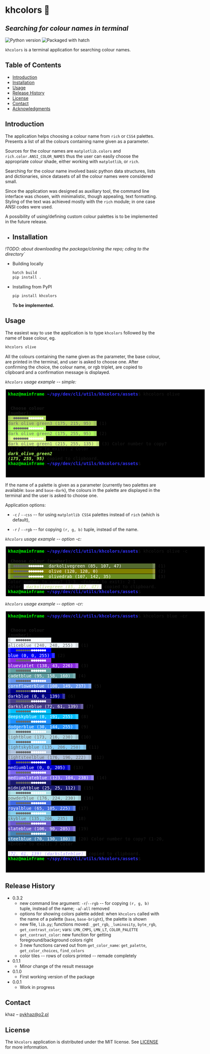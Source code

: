 [//]: <> (pandoc README.md -f markdown -t html5 -s -o README.html)

# khcolors 🎨
## *Searching for colour names in terminal*

![Python version](https://img.shields.io/badge/Python-3.10-blue)
![Packaged with hatch](https://img.shields.io/badge/Packaged%20with-hatch-60c7a8)

`khcolors` is a terminal application for searching colour names.

<!-- [![NPM Version][npm-image]][npm-url]
[![Build Status][travis-image]][travis-url]
[![Downloads Stats][npm-downloads]][npm-url] -->

## Table of Contents

- [Introduction](#introduction)
- [Installation](#installation)
- [Usage](#usage)
- [Release History](#release-history)
- [License](#license)
- [Contact](#contact)
- [Acknowledgments](#acknowledgments)

## Introduction

<!-- One to two paragraph statement about your product and what it does. -->
The application helps choosing a colour name from `rich` or `CSS4` palettes. Presents a list of all the colours containing name given as a parameter.

Sources for the colour names are `matplotlib.colors` and `rich.color.ANSI_COLOR_NAMES` thus the user can easily choose the appropriate colour shade, either working with `matplotlib`, or `rich`.

Searching for the colour name involved basic python data structures, lists and dictionaries, since datasets of all the colour names were considered small.

Since the application was designed as auxiliary tool, the command line interface was chosen, with minimalistic, though appealing, text formatting. Styling of the text was achieved mostly with the `rich` module; in one case ANSI codes were used.

A possibility of using/defining custom colour palettes is to be implemented in the future release.

- ## Installation

*!TODO: about downloading the package/cloning the repo; cding to the directory`*

- Building locally

    ```bash
    hatch build
    pip install .
    ```

- Installing from PyPI

    ```bash
    pip install khcolors
    ```

    **To be implemented.**


## Usage

The easiest way to use the application is to type `khcolors` followed by the name of base colour, eg.

```bash
khcolors olive
```

All the colours containing the name given as the parameter, the base colour, are printed in the terminal, and user is asked to choose one. After confirming the choice, the colour name, or rgb triplet, are copied to clipboard and a confirmation message is displayed.

*`khcolors` usage example -- simple:*

<style>
    pre.example {
        background-color: black;
        padding: 0.5em;
        width: 45em;
        border: 2px solid white;
    }
    body {
        background-color: none;
    }
    div.container {
        width: 100%;
    }
    @keyframes blink {
        50% {
        opacity: 0.0;
        }
    }
    .blink {
      animation: blink 1s step-start 0s infinite;
    }
</style>
<div class="container">
<pre class="example">
<span style="font-weight:bold;color:lime;">khaz@mainframe</span>:<span style="font-weight:bold;color:#3333FF;">~/spy/dev/cli/utils/khcolors/assets</span>$ khcolors olive
<span style="font-weight:bold;"> Choose colour </span><span style="font-weight:bold;">(</span><span style="font-weight:bold;">number</span><span style="font-weight:bold;">)</span><span style="font-weight:bold;">:</span>
<span style="color:dimgray;background-color:#afd75f;">░</span><span style="color:white;background-color:#afd75f;"> </span><span style="font-weight:bold;color:dimgray;background-color:#afd75f;">⏺⏺⏺⏺⏺⏺⏺</span><span style="font-weight:bold;color:white;background-color:#afd75f;">⏺⏺⏺⏺⏺⏺⏺</span><span style="color:white;background-color:#afd75f;"> </span><span style="color:dimgray;background-color:#afd75f;"> dark_olive_green3 (175, 215, 95)        ░</span> (1) 
<span style="color:dimgray;background-color:#afff5f;">░</span><span style="color:white;background-color:#afff5f;"> </span><span style="font-weight:bold;color:dimgray;background-color:#afff5f;">⏺⏺⏺⏺⏺⏺⏺</span><span style="font-weight:bold;color:white;background-color:#afff5f;">⏺⏺⏺⏺⏺⏺⏺</span><span style="color:white;background-color:#afff5f;"> </span><span style="color:dimgray;background-color:#afff5f;"> dark_olive_green2 (175, 255, 95)        ░</span> (2) 
<span style="color:dimgray;background-color:#d7ff87;">░</span><span style="color:white;background-color:#d7ff87;"> </span><span style="font-weight:bold;color:dimgray;background-color:#d7ff87;">⏺⏺⏺⏺⏺⏺⏺</span><span style="font-weight:bold;color:white;background-color:#d7ff87;">⏺⏺⏺⏺⏺⏺⏺</span><span style="color:white;background-color:#d7ff87;"> </span><span style="color:dimgray;background-color:#d7ff87;"> dark_olive_green1 (215, 255, 135)       ░</span> (3) 
Color number to copy? (1-3, &lt;Enter&gt; to exit): 2
Color <span style="font-weight:bold;font-style:italic;color:#afff5f;background-color:black;">dark_olive_green2 (175, 255, 95)</span> copied to clipboard.
<span style="font-weight:bold;color:lime;">khaz@mainframe</span>:<span style="font-weight:bold;color:#3333FF;">~/spy/dev/cli/utils/khcolors/assets</span>$ <span class="blink">&#x2581;</span>
</pre>
</div>

If the name of a palette is given as a parameter (currently two palettes are available: `base` and `base-dark`), the colours in the palette are displayed in the terminal and the user is asked to choose one.

Application options:

- `-c` / `--css` -- for using `matplotlib CSS4` palettes instead of `rich` (which is default),

- `-r` / `--rgb` -- for copying `(r, g, b)` tuple, instead of the name.

*`khcolors` usage example -- option -c:*

<pre class="example">
<span style="font-weight:bold;color:lime;">khaz@mainframe</span>:<span style="font-weight:bold;color:#3333FF;">~/spy/dev/cli/utils/khcolors/assets</span>$ khcolors olive -c
<span style="font-weight:bold;"> Choose colour </span><span style="font-weight:bold;">(</span><span style="font-weight:bold;">number</span><span style="font-weight:bold;">)</span><span style="font-weight:bold;">:</span>
<span style="color:white;background-color:#556b2f;">░</span><span style="color:white;background-color:#556b2f;"> </span><span style="font-weight:bold;color:dimgray;background-color:#556b2f;">⏺⏺⏺⏺⏺⏺⏺</span><span style="font-weight:bold;color:white;background-color:#556b2f;">⏺⏺⏺⏺⏺⏺⏺</span><span style="color:white;background-color:#556b2f;"> </span><span style="color:white;background-color:#556b2f;"> darkolivegreen (85, 107, 47)            ░</span> (1) 
<span style="color:white;background-color:#808000;">░</span><span style="color:white;background-color:#808000;"> </span><span style="font-weight:bold;color:dimgray;background-color:#808000;">⏺⏺⏺⏺⏺⏺⏺</span><span style="font-weight:bold;color:white;background-color:#808000;">⏺⏺⏺⏺⏺⏺⏺</span><span style="color:white;background-color:#808000;"> </span><span style="color:white;background-color:#808000;"> olive (128, 128, 0)                     ░</span> (2) 
<span style="color:white;background-color:#6b8e23;">░</span><span style="color:white;background-color:#6b8e23;"> </span><span style="font-weight:bold;color:dimgray;background-color:#6b8e23;">⏺⏺⏺⏺⏺⏺⏺</span><span style="font-weight:bold;color:white;background-color:#6b8e23;">⏺⏺⏺⏺⏺⏺⏺</span><span style="color:white;background-color:#6b8e23;"> </span><span style="color:white;background-color:#6b8e23;"> olivedrab (107, 142, 35)                ░</span> (3) 
Color number to copy? (1-3, &lt;Enter&gt; to exit): 2 1
Color <span style="font-weight:bold;font-style:italic;filter: contrast(70%) brightness(190%);color:#556b2f;background-color:white;"> darkolivegreen (85, 107, 47) </span> copied to clipboard.
<span style="font-weight:bold;color:lime;">khaz@mainframe</span>:<span style="font-weight:bold;color:#3333FF;">~/spy/dev/cli/utils/khcolors/assets</span>$ <span class="blink">&#x2581;</span>
</pre>
</div>

*`khcolors` usage example -- option -cr:*

<div class="container">
<pre class="example">
<span style="font-weight:bold;color:lime;">khaz@mainframe</span>:<span style="font-weight:bold;color:#3333FF;">~/spy/dev/cli/utils/khcolors/assets</span>$ khcolors blue -cr
<span style="font-weight:bold;"> Choose colour </span><span style="font-weight:bold;">(</span><span style="font-weight:bold;">number</span><span style="font-weight:bold;">)</span><span style="font-weight:bold;">:</span>
<span style="color:dimgray;background-color:#f0f8ff;">░</span><span style="color:white;background-color:#f0f8ff;">  </span><span style="font-weight:bold;color:dimgray;background-color:#f0f8ff;">⏺⏺⏺⏺⏺⏺⏺</span><span style="font-weight:bold;color:white;background-color:#f0f8ff;">⏺⏺⏺⏺⏺⏺⏺</span><span style="color:white;background-color:#f0f8ff;">  </span><span style="color:dimgray;background-color:#f0f8ff;"> aliceblue (240, 248, 255)               ░</span> (1) 
<span style="color:white;background-color:#0000ff;">░</span><span style="color:white;background-color:#0000ff;">  </span><span style="font-weight:bold;color:dimgray;background-color:#0000ff;">⏺⏺⏺⏺⏺⏺⏺</span><span style="font-weight:bold;color:white;background-color:#0000ff;">⏺⏺⏺⏺⏺⏺⏺</span><span style="color:white;background-color:#0000ff;">  </span><span style="color:white;background-color:#0000ff;"> blue (0, 0, 255)                        ░</span> (2) 
<span style="color:white;background-color:#8a2be2;">░</span><span style="color:white;background-color:#8a2be2;">  </span><span style="font-weight:bold;color:dimgray;background-color:#8a2be2;">⏺⏺⏺⏺⏺⏺⏺</span><span style="font-weight:bold;color:white;background-color:#8a2be2;">⏺⏺⏺⏺⏺⏺⏺</span><span style="color:white;background-color:#8a2be2;">  </span><span style="color:white;background-color:#8a2be2;"> blueviolet (138, 43, 226)               ░</span> (3) 
<span style="color:white;background-color:#5f9ea0;">░</span><span style="color:white;background-color:#5f9ea0;">  </span><span style="font-weight:bold;color:dimgray;background-color:#5f9ea0;">⏺⏺⏺⏺⏺⏺⏺</span><span style="font-weight:bold;color:white;background-color:#5f9ea0;">⏺⏺⏺⏺⏺⏺⏺</span><span style="color:white;background-color:#5f9ea0;">  </span><span style="color:white;background-color:#5f9ea0;"> cadetblue (95, 158, 160)                ░</span> (4) 
<span style="color:white;background-color:#6495ed;">░</span><span style="color:white;background-color:#6495ed;">  </span><span style="font-weight:bold;color:dimgray;background-color:#6495ed;">⏺⏺⏺⏺⏺⏺⏺</span><span style="font-weight:bold;color:white;background-color:#6495ed;">⏺⏺⏺⏺⏺⏺⏺</span><span style="color:white;background-color:#6495ed;">  </span><span style="color:white;background-color:#6495ed;"> cornflowerblue (100, 149, 237)          ░</span> (5) 
<span style="color:white;background-color:#00008b;">░</span><span style="color:white;background-color:#00008b;">  </span><span style="font-weight:bold;color:dimgray;background-color:#00008b;">⏺⏺⏺⏺⏺⏺⏺</span><span style="font-weight:bold;color:white;background-color:#00008b;">⏺⏺⏺⏺⏺⏺⏺</span><span style="color:white;background-color:#00008b;">  </span><span style="color:white;background-color:#00008b;"> darkblue (0, 0, 139)                    ░</span> (6) 
<span style="color:white;background-color:#483d8b;">░</span><span style="color:white;background-color:#483d8b;">  </span><span style="font-weight:bold;color:dimgray;background-color:#483d8b;">⏺⏺⏺⏺⏺⏺⏺</span><span style="font-weight:bold;color:white;background-color:#483d8b;">⏺⏺⏺⏺⏺⏺⏺</span><span style="color:white;background-color:#483d8b;">  </span><span style="color:white;background-color:#483d8b;"> darkslateblue (72, 61, 139)             ░</span> (7) 
<span style="color:white;background-color:#00bfff;">░</span><span style="color:white;background-color:#00bfff;">  </span><span style="font-weight:bold;color:dimgray;background-color:#00bfff;">⏺⏺⏺⏺⏺⏺⏺</span><span style="font-weight:bold;color:white;background-color:#00bfff;">⏺⏺⏺⏺⏺⏺⏺</span><span style="color:white;background-color:#00bfff;">  </span><span style="color:white;background-color:#00bfff;"> deepskyblue (0, 191, 255)               ░</span> (8) 
<span style="color:white;background-color:#1e90ff;">░</span><span style="color:white;background-color:#1e90ff;">  </span><span style="font-weight:bold;color:dimgray;background-color:#1e90ff;">⏺⏺⏺⏺⏺⏺⏺</span><span style="font-weight:bold;color:white;background-color:#1e90ff;">⏺⏺⏺⏺⏺⏺⏺</span><span style="color:white;background-color:#1e90ff;">  </span><span style="color:white;background-color:#1e90ff;"> dodgerblue (30, 144, 255)               ░</span> (9) 
<span style="color:dimgray;background-color:#add8e6;">░</span><span style="color:white;background-color:#add8e6;">  </span><span style="font-weight:bold;color:dimgray;background-color:#add8e6;">⏺⏺⏺⏺⏺⏺⏺</span><span style="font-weight:bold;color:white;background-color:#add8e6;">⏺⏺⏺⏺⏺⏺⏺</span><span style="color:white;background-color:#add8e6;">  </span><span style="color:dimgray;background-color:#add8e6;"> lightblue (173, 216, 230)               ░</span> (10) 
<span style="color:dimgray;background-color:#87cefa;">░</span><span style="color:white;background-color:#87cefa;">  </span><span style="font-weight:bold;color:dimgray;background-color:#87cefa;">⏺⏺⏺⏺⏺⏺⏺</span><span style="font-weight:bold;color:white;background-color:#87cefa;">⏺⏺⏺⏺⏺⏺⏺</span><span style="color:white;background-color:#87cefa;">  </span><span style="color:dimgray;background-color:#87cefa;"> lightskyblue (135, 206, 250)            ░</span> (11) 
<span style="color:dimgray;background-color:#b0c4de;">░</span><span style="color:white;background-color:#b0c4de;">  </span><span style="font-weight:bold;color:dimgray;background-color:#b0c4de;">⏺⏺⏺⏺⏺⏺⏺</span><span style="font-weight:bold;color:white;background-color:#b0c4de;">⏺⏺⏺⏺⏺⏺⏺</span><span style="color:white;background-color:#b0c4de;">  </span><span style="color:dimgray;background-color:#b0c4de;"> lightsteelblue (176, 196, 222)          ░</span> (12) 
<span style="color:white;background-color:#0000cd;">░</span><span style="color:white;background-color:#0000cd;">  </span><span style="font-weight:bold;color:dimgray;background-color:#0000cd;">⏺⏺⏺⏺⏺⏺⏺</span><span style="font-weight:bold;color:white;background-color:#0000cd;">⏺⏺⏺⏺⏺⏺⏺</span><span style="color:white;background-color:#0000cd;">  </span><span style="color:white;background-color:#0000cd;"> mediumblue (0, 0, 205)                  ░</span> (13) 
<span style="color:white;background-color:#7b68ee;">░</span><span style="color:white;background-color:#7b68ee;">  </span><span style="font-weight:bold;color:dimgray;background-color:#7b68ee;">⏺⏺⏺⏺⏺⏺⏺</span><span style="font-weight:bold;color:white;background-color:#7b68ee;">⏺⏺⏺⏺⏺⏺⏺</span><span style="color:white;background-color:#7b68ee;">  </span><span style="color:white;background-color:#7b68ee;"> mediumslateblue (123, 104, 238)         ░</span> (14) 
<span style="color:white;background-color:#191970;">░</span><span style="color:white;background-color:#191970;">  </span><span style="font-weight:bold;color:dimgray;background-color:#191970;">⏺⏺⏺⏺⏺⏺⏺</span><span style="font-weight:bold;color:white;background-color:#191970;">⏺⏺⏺⏺⏺⏺⏺</span><span style="color:white;background-color:#191970;">  </span><span style="color:white;background-color:#191970;"> midnightblue (25, 25, 112)              ░</span> (15) 
<span style="color:dimgray;background-color:#b0e0e6;">░</span><span style="color:white;background-color:#b0e0e6;">  </span><span style="font-weight:bold;color:dimgray;background-color:#b0e0e6;">⏺⏺⏺⏺⏺⏺⏺</span><span style="font-weight:bold;color:white;background-color:#b0e0e6;">⏺⏺⏺⏺⏺⏺⏺</span><span style="color:white;background-color:#b0e0e6;">  </span><span style="color:dimgray;background-color:#b0e0e6;"> powderblue (176, 224, 230)              ░</span> (16) 
<span style="color:white;background-color:#4169e1;">░</span><span style="color:white;background-color:#4169e1;">  </span><span style="font-weight:bold;color:dimgray;background-color:#4169e1;">⏺⏺⏺⏺⏺⏺⏺</span><span style="font-weight:bold;color:white;background-color:#4169e1;">⏺⏺⏺⏺⏺⏺⏺</span><span style="color:white;background-color:#4169e1;">  </span><span style="color:white;background-color:#4169e1;"> royalblue (65, 105, 225)                ░</span> (17) 
<span style="color:dimgray;background-color:#87ceeb;">░</span><span style="color:white;background-color:#87ceeb;">  </span><span style="font-weight:bold;color:dimgray;background-color:#87ceeb;">⏺⏺⏺⏺⏺⏺⏺</span><span style="font-weight:bold;color:white;background-color:#87ceeb;">⏺⏺⏺⏺⏺⏺⏺</span><span style="color:white;background-color:#87ceeb;">  </span><span style="color:dimgray;background-color:#87ceeb;"> skyblue (135, 206, 235)                 ░</span> (18) 
<span style="color:white;background-color:#6a5acd;">░</span><span style="color:white;background-color:#6a5acd;">  </span><span style="font-weight:bold;color:dimgray;background-color:#6a5acd;">⏺⏺⏺⏺⏺⏺⏺</span><span style="font-weight:bold;color:white;background-color:#6a5acd;">⏺⏺⏺⏺⏺⏺⏺</span><span style="color:white;background-color:#6a5acd;">  </span><span style="color:white;background-color:#6a5acd;"> slateblue (106, 90, 205)                ░</span> (19) 
<span style="color:white;background-color:#4682b4;">░</span><span style="color:white;background-color:#4682b4;">  </span><span style="font-weight:bold;color:dimgray;background-color:#4682b4;">⏺⏺⏺⏺⏺⏺⏺</span><span style="font-weight:bold;color:white;background-color:#4682b4;">⏺⏺⏺⏺⏺⏺⏺</span><span style="color:white;background-color:#4682b4;">  </span><span style="color:white;background-color:#4682b4;"> steelblue (70, 130, 180)                ░</span> (20) 
Color number to copy? (1-20, &lt;Enter&gt; to exit): 7
Color <span style="font-weight:bold;font-style:italic;filter: contrast(70%) brightness(190%);color:#483d8b;background-color:white;"> (72, 61, 139) (darkslateblue) </span> copied to clipboard.
<span style="font-weight:bold;color:lime;">khaz@mainframe</span>:<span style="font-weight:bold;color:#3333FF;">~/spy/dev/cli/utils/khcolors/assets</span>$ <span class="blink">&#x2581;</span>
</pre>
</div>

<!-- [see file](./assets/outputfile_edited.html) -->

<!-- <figure> -->
<!--     <figcaption>khcolors, usage: on linux mint, in kitty</figcaption> -->
<!--     <img src="assets/khcolors_kitty.png" style="width: 50%;" title="usage: kitty linux" alt="image - usage: kitty linux" /> -->
<!-- </figure> -->

<!-- <br/> -->


<!-- <figure> -->
<!--     <figcaption>khcolors, usage: on windows, in powershell</figcaption> -->
<!--     <img src="assets/khcolors_powershell.png" style="width: 50%;" title="usage: powershell windows" alt="image - usage: powershell windows" /> -->
<!-- </figure> -->

<!--
## Development setup

Describe how to install all development dependencies and how to run an automated test-suite of some kind. Potentially do this for multiple platforms.

```sh
make install
npm test
```
-->

## Release History

- 0.3.2
  - new command line argument: `-r`/`--rgb` -- for copying `(r, g, b)` tuple,
      instead of the name; `-a`/`-all` removed
  - options for showing colors palette added: when `khcolors` called with
      the name of a palette (`base`, `base-bright`), the palette is shown
  - new file, `lib.py`; functions moved: `_get_rgb`, `_luminosity`, `byte_rgb`,
    `get_contrast_color`; vars: `LMN_CMPS`, `LMN_LT`, `COLOR_PALETTE`
  - `get_contrast_color`: new function for getting foreground/background colors
    right
  - 3 new functions carved out from `get_color_name`:
      `get_palette`, `get_color_choices`, `find_colors`
  - color tiles -- rows of colors printed -- remade completely
- 0.1.1
    - Minor change of the result message
- 0.1.0
    - First working version of the package
- 0.0.1
    - Work in progress

## Contact

<!--
khaz – [@YourTwitter](https://twitter.com/dbader_org) – YourEmail@example.com
-->
khaz –  pykhaz@o2.pl

## License

The `khcolors` application is distributed under the MIT license. See [LICENSE](LICENSE.txt) for more information.

<!-- [https://github.com/heliotech](https://github.com/heliotech/) -->


<!-- Markdown link & img dfn's -->
<!--
[npm-image]: https://img.shields.io/npm/v/datadog-metrics.svg?style=flat-square
[npm-url]: https://npmjs.org/package/datadog-metrics
[npm-downloads]: https://img.shields.io/npm/dm/datadog-metrics.svg?style=flat-square
[travis-image]: https://img.shields.io/travis/dbader/node-datadog-metrics/master.svg?style=flat-square
[travis-url]: https://travis-ci.org/dbader/node-datadog-metrics
[wiki]: https://github.com/yourname/yourproject/wiki
-->
